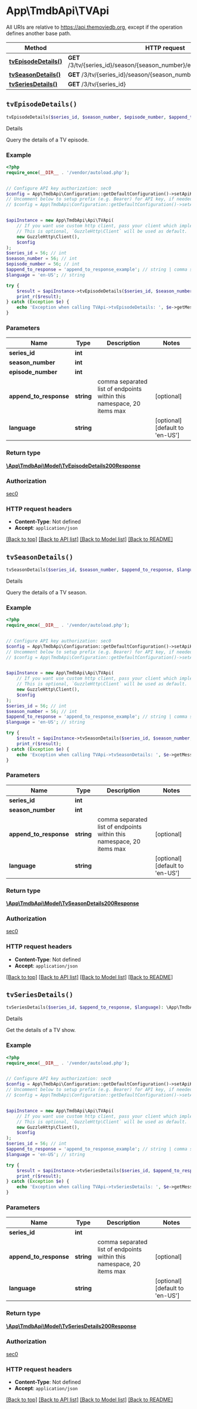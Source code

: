 # App\TmdbApi\TVApi

All URIs are relative to https://api.themoviedb.org, except if the operation defines another base path.

| Method | HTTP request | Description |
| ------------- | ------------- | ------------- |
| [**tvEpisodeDetails()**](TVApi.md#tvEpisodeDetails) | **GET** /3/tv/{series_id}/season/{season_number}/episode/{episode_number} | Details |
| [**tvSeasonDetails()**](TVApi.md#tvSeasonDetails) | **GET** /3/tv/{series_id}/season/{season_number} | Details |
| [**tvSeriesDetails()**](TVApi.md#tvSeriesDetails) | **GET** /3/tv/{series_id} | Details |


## `tvEpisodeDetails()`

```php
tvEpisodeDetails($series_id, $season_number, $episode_number, $append_to_response, $language): \App\TmdbApi\Model\TvEpisodeDetails200Response
```

Details

Query the details of a TV episode.

### Example

```php
<?php
require_once(__DIR__ . '/vendor/autoload.php');


// Configure API key authorization: sec0
$config = App\TmdbApi\Configuration::getDefaultConfiguration()->setApiKey('Authorization', 'YOUR_API_KEY');
// Uncomment below to setup prefix (e.g. Bearer) for API key, if needed
// $config = App\TmdbApi\Configuration::getDefaultConfiguration()->setApiKeyPrefix('Authorization', 'Bearer');


$apiInstance = new App\TmdbApi\Api\TVApi(
    // If you want use custom http client, pass your client which implements `GuzzleHttp\ClientInterface`.
    // This is optional, `GuzzleHttp\Client` will be used as default.
    new GuzzleHttp\Client(),
    $config
);
$series_id = 56; // int
$season_number = 56; // int
$episode_number = 56; // int
$append_to_response = 'append_to_response_example'; // string | comma separated list of endpoints within this namespace, 20 items max
$language = 'en-US'; // string

try {
    $result = $apiInstance->tvEpisodeDetails($series_id, $season_number, $episode_number, $append_to_response, $language);
    print_r($result);
} catch (Exception $e) {
    echo 'Exception when calling TVApi->tvEpisodeDetails: ', $e->getMessage(), PHP_EOL;
}
```

### Parameters

| Name | Type | Description  | Notes |
| ------------- | ------------- | ------------- | ------------- |
| **series_id** | **int**|  | |
| **season_number** | **int**|  | |
| **episode_number** | **int**|  | |
| **append_to_response** | **string**| comma separated list of endpoints within this namespace, 20 items max | [optional] |
| **language** | **string**|  | [optional] [default to &#39;en-US&#39;] |

### Return type

[**\App\TmdbApi\Model\TvEpisodeDetails200Response**](../Model/TvEpisodeDetails200Response.md)

### Authorization

[sec0](../../README.md#sec0)

### HTTP request headers

- **Content-Type**: Not defined
- **Accept**: `application/json`

[[Back to top]](#) [[Back to API list]](../../README.md#endpoints)
[[Back to Model list]](../../README.md#models)
[[Back to README]](../../README.md)

## `tvSeasonDetails()`

```php
tvSeasonDetails($series_id, $season_number, $append_to_response, $language): \App\TmdbApi\Model\TvSeasonDetails200Response
```

Details

Query the details of a TV season.

### Example

```php
<?php
require_once(__DIR__ . '/vendor/autoload.php');


// Configure API key authorization: sec0
$config = App\TmdbApi\Configuration::getDefaultConfiguration()->setApiKey('Authorization', 'YOUR_API_KEY');
// Uncomment below to setup prefix (e.g. Bearer) for API key, if needed
// $config = App\TmdbApi\Configuration::getDefaultConfiguration()->setApiKeyPrefix('Authorization', 'Bearer');


$apiInstance = new App\TmdbApi\Api\TVApi(
    // If you want use custom http client, pass your client which implements `GuzzleHttp\ClientInterface`.
    // This is optional, `GuzzleHttp\Client` will be used as default.
    new GuzzleHttp\Client(),
    $config
);
$series_id = 56; // int
$season_number = 56; // int
$append_to_response = 'append_to_response_example'; // string | comma separated list of endpoints within this namespace, 20 items max
$language = 'en-US'; // string

try {
    $result = $apiInstance->tvSeasonDetails($series_id, $season_number, $append_to_response, $language);
    print_r($result);
} catch (Exception $e) {
    echo 'Exception when calling TVApi->tvSeasonDetails: ', $e->getMessage(), PHP_EOL;
}
```

### Parameters

| Name | Type | Description  | Notes |
| ------------- | ------------- | ------------- | ------------- |
| **series_id** | **int**|  | |
| **season_number** | **int**|  | |
| **append_to_response** | **string**| comma separated list of endpoints within this namespace, 20 items max | [optional] |
| **language** | **string**|  | [optional] [default to &#39;en-US&#39;] |

### Return type

[**\App\TmdbApi\Model\TvSeasonDetails200Response**](../Model/TvSeasonDetails200Response.md)

### Authorization

[sec0](../../README.md#sec0)

### HTTP request headers

- **Content-Type**: Not defined
- **Accept**: `application/json`

[[Back to top]](#) [[Back to API list]](../../README.md#endpoints)
[[Back to Model list]](../../README.md#models)
[[Back to README]](../../README.md)

## `tvSeriesDetails()`

```php
tvSeriesDetails($series_id, $append_to_response, $language): \App\TmdbApi\Model\TvSeriesDetails200Response
```

Details

Get the details of a TV show.

### Example

```php
<?php
require_once(__DIR__ . '/vendor/autoload.php');


// Configure API key authorization: sec0
$config = App\TmdbApi\Configuration::getDefaultConfiguration()->setApiKey('Authorization', 'YOUR_API_KEY');
// Uncomment below to setup prefix (e.g. Bearer) for API key, if needed
// $config = App\TmdbApi\Configuration::getDefaultConfiguration()->setApiKeyPrefix('Authorization', 'Bearer');


$apiInstance = new App\TmdbApi\Api\TVApi(
    // If you want use custom http client, pass your client which implements `GuzzleHttp\ClientInterface`.
    // This is optional, `GuzzleHttp\Client` will be used as default.
    new GuzzleHttp\Client(),
    $config
);
$series_id = 56; // int
$append_to_response = 'append_to_response_example'; // string | comma separated list of endpoints within this namespace, 20 items max
$language = 'en-US'; // string

try {
    $result = $apiInstance->tvSeriesDetails($series_id, $append_to_response, $language);
    print_r($result);
} catch (Exception $e) {
    echo 'Exception when calling TVApi->tvSeriesDetails: ', $e->getMessage(), PHP_EOL;
}
```

### Parameters

| Name | Type | Description  | Notes |
| ------------- | ------------- | ------------- | ------------- |
| **series_id** | **int**|  | |
| **append_to_response** | **string**| comma separated list of endpoints within this namespace, 20 items max | [optional] |
| **language** | **string**|  | [optional] [default to &#39;en-US&#39;] |

### Return type

[**\App\TmdbApi\Model\TvSeriesDetails200Response**](../Model/TvSeriesDetails200Response.md)

### Authorization

[sec0](../../README.md#sec0)

### HTTP request headers

- **Content-Type**: Not defined
- **Accept**: `application/json`

[[Back to top]](#) [[Back to API list]](../../README.md#endpoints)
[[Back to Model list]](../../README.md#models)
[[Back to README]](../../README.md)
